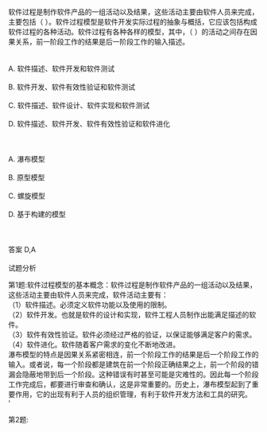 <div class="detail lh2">软件过程是制作软件产品的一组活动以及结果，这些活动主要由软件人员来完成，主要包括（  ）。软件过程模型是软件开发实际过程的抽象与概括，它应该包括构成软件过程的各种活动。软件过程有各种各样的模型，其中，（  ）的活动之间存在因果关系，前一阶段工作的结果是后一阶段工作的输入描述。<br/><br/><br/>A. 软件描述、软件开发和软件测试<br/><br/>B. 软件开发、软件有效性验证和软件测试<br/><br/>C. 软件描述、软件设计、软件实现和软件测试<br/><br/>D. 软件描述、软件开发、软件有效性验证和软件进化<br/><br/><br/><br/>A. 瀑布模型<br/><br/>B. 原型模型<br/><br/>C. 螺旋模型<br/><br/>D. 基于构建的模型<br/><br/><br/><br/>答案 D,A<br/><br/>试题分析<br/><p>第1题:软件过程模型的基本概念：软件过程是制作软件产品的一组活动以及结果，这些活动主要由软件人员来完成，软件活动主要有：<br/>
（1）软件描述。必须定义软件功能以及使用的限制。<br/>
（2）软件开发。也就是软件的设计和实现，软件工程人员制作出能满足描述的软件。<br/>
（3）软件有效性验证。软件必须经过严格的验证，以保证能够满足客户的需求。<br/>
（4）软件进化。软件随着客户需求的变化不断地改进。<br/>
瀑布模型的特点是因果关系紧密相连，前一个阶段工作的结果是后一个阶段工作的输入。或者说，每一个阶段都是建筑在前一个阶段正确结果之上，前一个阶段的错漏会隐蔽地带到后一个阶段。这种错误有时甚至可能是灾难性的。因此每一个阶段工作完成后，都要进行审查和确认，这是非常重要的。历史上，瀑布模型起到了重要作用，它的出现有利于人员的组织管理，有利于软件开发方法和工具的研究。<br/>'</p><p>第2题:</p><p><br/></p></div>